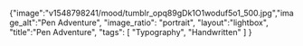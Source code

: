 {"image":"v1548798241/mood/tumblr_opq89gDk1O1woduf5o1_500.jpg","image_alt":"Pen Adventure",
"image_ratio": "portrait",
"layout":"lightbox",
"title":"Pen Adventure",
 "tags": [
  "Typography",
  "Handwritten"
 ]
}